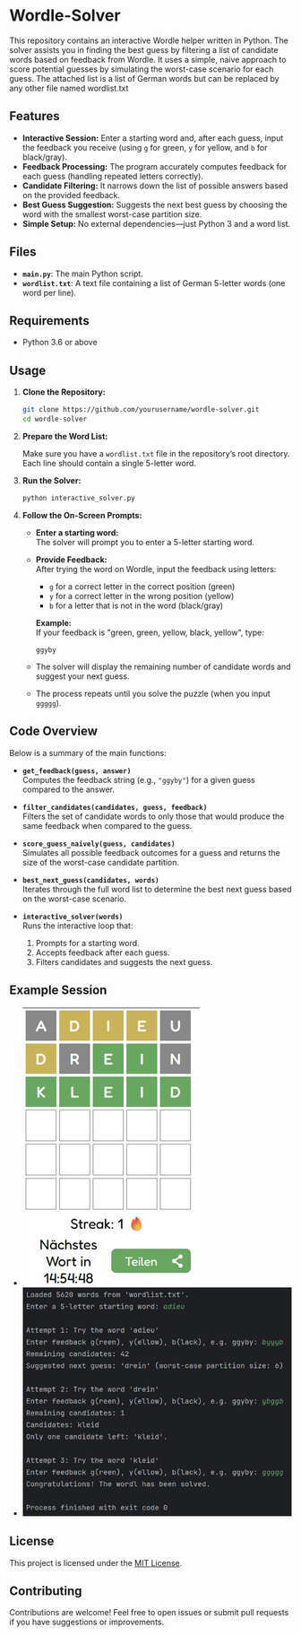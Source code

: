 # Wordle-Solver

This repository contains an interactive Wordle helper written in Python. The solver assists you in finding the best guess by filtering a list of candidate words based on feedback from Wordle. It uses a simple, naive approach to score potential guesses by simulating the worst-case scenario for each guess. The attached list is a list of German words but can be replaced by any other file named wordlist.txt

## Features

- **Interactive Session:** Enter a starting word and, after each guess, input the feedback you receive (using `g` for green, `y` for yellow, and `b` for black/gray).
- **Feedback Processing:** The program accurately computes feedback for each guess (handling repeated letters correctly).
- **Candidate Filtering:** It narrows down the list of possible answers based on the provided feedback.
- **Best Guess Suggestion:** Suggests the next best guess by choosing the word with the smallest worst-case partition size.
- **Simple Setup:** No external dependencies—just Python 3 and a word list.

## Files

- **`main.py`**: The main Python script.
- **`wordlist.txt`**: A text file containing a list of German 5-letter words (one word per line).

## Requirements

- Python 3.6 or above

## Usage

1. **Clone the Repository:**

   ```bash
   git clone https://github.com/yourusername/wordle-solver.git
   cd wordle-solver
   ```

2. **Prepare the Word List:**

   Make sure you have a `wordlist.txt` file in the repository’s root directory. Each line should contain a single 5-letter word.

3. **Run the Solver:**

   ```bash
   python interactive_solver.py
   ```

4. **Follow the On-Screen Prompts:**

   - **Enter a starting word:**  
     The solver will prompt you to enter a 5-letter starting word.
   
   - **Provide Feedback:**  
     After trying the word on Wordle, input the feedback using letters:
     - `g` for a correct letter in the correct position (green)
     - `y` for a correct letter in the wrong position (yellow)
     - `b` for a letter that is not in the word (black/gray)
   
     **Example:**  
     If your feedback is "green, green, yellow, black, yellow", type:  
     ```
     ggyby
     ```

   - The solver will display the remaining number of candidate words and suggest your next guess.

   - The process repeats until you solve the puzzle (when you input `ggggg`).
  

## Code Overview

Below is a summary of the main functions:

- **`get_feedback(guess, answer)`**  
  Computes the feedback string (e.g., `"ggyby"`) for a given guess compared to the answer.

- **`filter_candidates(candidates, guess, feedback)`**  
  Filters the set of candidate words to only those that would produce the same feedback when compared to the guess.

- **`score_guess_naively(guess, candidates)`**  
  Simulates all possible feedback outcomes for a guess and returns the size of the worst-case candidate partition.

- **`best_next_guess(candidates, words)`**  
  Iterates through the full word list to determine the best next guess based on the worst-case scenario.

- **`interactive_solver(words)`**  
  Runs the interactive loop that:
  1. Prompts for a starting word.
  2. Accepts feedback after each guess.
  3. Filters candidates and suggests the next guess.

## Example Session


   - ![Wordle Solver Screenshot](wordle1.jpg)
   - ![Wordle Solver Screenshot](wordle2.jpg)


## License

This project is licensed under the [MIT License](LICENSE).

## Contributing

Contributions are welcome! Feel free to open issues or submit pull requests if you have suggestions or improvements.
